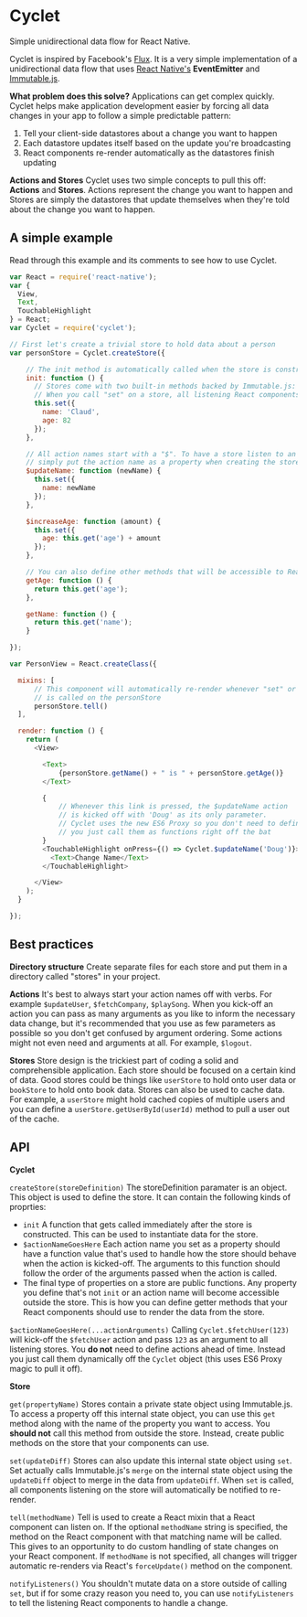 # Cyclet
Simple unidirectional data flow for React Native.

Cyclet is inspired by Facebook's [Flux](https://facebook.github.io/flux/). It is a very simple implementation of a unidirectional data flow that uses [React Native's](https://facebook.github.io/react-native/) **EventEmitter** and [Immutable.js](https://facebook.github.io/immutable-js/).

**What problem does this solve?**
Applications can get complex quickly. Cyclet helps make application development easier by forcing all data changes in your app to follow a simple predictable pattern:
1. Tell your client-side datastores about a change you want to happen
2. Each datastore updates itself based on the update you're broadcasting
3. React components re-render automatically as the datastores finish updating

**Actions and Stores**
Cyclet uses two simple concepts to pull this off: **Actions** and **Stores**. Actions represent the change you want to happen and Stores are simply the datastores that update themselves when they're told about the change you want to happen.

## A simple example

Read through this example and its comments to see how to use Cyclet.

``` javascript
var React = require('react-native');
var {
  View,
  Text,
  TouchableHighlight
} = React;
var Cyclet = require('cyclet');

// First let's create a trivial store to hold data about a person
var personStore = Cyclet.createStore({

    // The init method is automatically called when the store is constructed
    init: function () {
      // Stores come with two built-in methods backed by Immutable.js: "set" and "get"
      // When you call "set" on a store, all listening React components will be re-rendered
      this.set({
        name: 'Claud',
        age: 82
      });
    },

    // All action names start with a "$". To have a store listen to an action,
    // simply put the action name as a property when creating the store.
    $updateName: function (newName) {
      this.set({
        name: newName
      });
    },

    $increaseAge: function (amount) {
      this.set({
        age: this.get('age') + amount
      });
    },

    // You can also define other methods that will be accessible to React components outside your store
    getAge: function () {
      return this.get('age');
    },

    getName: function () {
      return this.get('name');
    }

});

var PersonView = React.createClass({

  mixins: [      
      // This component will automatically re-render whenever "set" or "notifyListeners"
      // is called on the personStore
      personStore.tell()
  ],

  render: function () {
    return (
      <View>

        <Text>
            {personStore.getName() + " is " + personStore.getAge()}
        </Text>

        {
            // Whenever this link is pressed, the $updateName action
            // is kicked off with 'Doug' as its only parameter.
            // Cyclet uses the new ES6 Proxy so you don't need to define actions ahead of time,
            // you just call them as functions right off the bat
        }
        <TouchableHighlight onPress={() => Cyclet.$updateName('Doug')}>
          <Text>Change Name</Text>
        </TouchableHighlight>

      </View>
    );
  }

});
```

## Best practices

**Directory structure**
Create separate files for each store and put them in a directory called "stores" in your project.

**Actions**
It's best to always start your action names off with verbs. For example `$updateUser`, `$fetchCompany`, `$playSong`. When you kick-off an action you can pass as many arguments as you like to inform the necessary data change, but it's recommended that you use as few parameters as possible so you don't get confused by argument ordering. Some actions might not even need and arguments at all. For example, `$logout`.

**Stores**
Store design is the trickiest part of coding a solid and comprehensible application. Each store should be focused on a certain kind of data. Good stores could be things like `userStore` to hold onto user data or `bookStore` to hold onto book data. Stores can also be used to cache data. For example, a `userStore` might hold cached copies of multiple users and you can define a `userStore.getUserById(userId)` method to pull a user out of the cache.

## API

**Cyclet**

`createStore(storeDefinition)`
The storeDefinition paramater is an object. This object is used to define the store. It can contain the following kinds of proprties:
- `init` A function that gets called immediately after the store is constructed. This can be used to instantiate data for the store.
- `$actionNameGoesHere` Each action name you set as a property should have a function value that's used to handle how the store should behave when the action is kicked-off. The arguments to this function should follow the order of the arguments passed when the action is called.
- The final type of properties on a store are public functions. Any property you define that's not `init` or an action name will become accessible outside the store. This is how you can define getter methods that your React components should use to render the data from the store.

`$actionNameGoesHere(...actionArguments)`
Calling `Cyclet.$fetchUser(123)` will kick-off the `$fetchUser` action and pass `123` as an argument to all listening stores. You **do not** need to define actions ahead of time. Instead you just call them dynamically off the `Cyclet` object (this uses ES6 Proxy magic to pull it off).

**Store**

`get(propertyName)`
Stores contain a private state object using Immutable.js. To access a property off this internal state object, you can use this `get` method along with the name of the property you want to access. You **should not** call this method from outside the store. Instead, create public methods on the store that your components can use.

`set(updateDiff)`
Stores can also update this internal state object using `set`. Set actually calls Immutable.js's `merge` on the internal state object using the `updateDiff` object to merge in the data from `updateDiff`. When `set` is called, all components listening on the store will automatically be notified to re-render.

`tell(methodName)`
Tell is used to create a React mixin that a React component can listen on. If the optional `methodName` string is specified, the method on the React component with that matching name will be called. This gives to an opportunity to do custom handling of state changes on your React component. If `methodName` is not specified, all changes will trigger automatic re-renders via React's `forceUpdate()` method on the component.

`notifyListeners()`
You shouldn't mutate data on a store outside of calling `set`, but if for some crazy reason you need to, you can use `notifyListeners` to tell the listening React components to handle a change.
